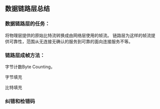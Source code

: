 
## 数据链路层总结

### 数据链路层的任务：

将物理层提供的原始比特流转换成由网络层使用的帧流。
链路层为这样的帧流提供可靠性，范围从无连接无确认的服务到可靠的面向连接服务不等。

### 链路层成帧方法：

字节计数Byte Counting，

字节填充 

比特填充





### 纠错和检错码

